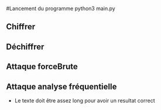 #Lancement du programme
python3 main.py

## Chiffrer

## Déchiffrer

## Attaque forceBrute

## Attaque analyse fréquentielle
* Le texte doit être assez long pour avoir un resultat correct
